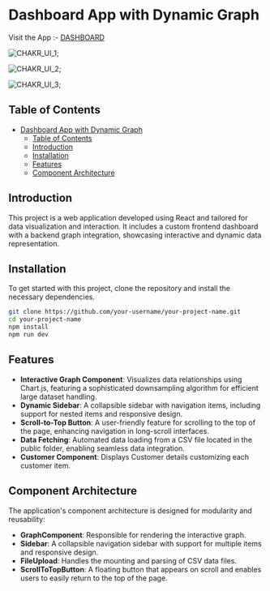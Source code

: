 # Dashboard App with Dynamic Graph 

Visit the App :- [DASHBOARD](https://chakr-innovation-assignment.vercel.app/)

![CHAKR_UI_1]('/public/CHAKR_UI_1.png');

![CHAKR_UI_2]('/public/CHAKR_UI_2.png');

![CHAKR_UI_3]('/public/CHAKR_UI_3.png');


## Table of Contents

- [Dashboard App with Dynamic Graph](#dashboard-app-with-dynamic-graph)
  - [Table of Contents](#table-of-contents)
  - [Introduction](#introduction)
  - [Installation](#installation)
  - [Features](#features)
  - [Component Architecture](#component-architecture)

## Introduction

This project is a web application developed using React and tailored for data visualization and interaction. It includes a custom frontend dashboard with a backend graph integration, showcasing interactive and dynamic data representation.

## Installation

To get started with this project, clone the repository and install the necessary dependencies.

```bash
git clone https://github.com/your-username/your-project-name.git
cd your-project-name
npm install
npm run dev
```


## Features

- **Interactive Graph Component**: Visualizes data relationships using Chart.js, featuring a sophisticated downsampling algorithm for efficient large dataset handling.
- **Dynamic Sidebar**: A collapsible sidebar with navigation items, including support for nested items and responsive design.
- **Scroll-to-Top Button**: A user-friendly feature for scrolling to the top of the page, enhancing navigation in long-scroll interfaces.
- **Data Fetching**: Automated data loading from a CSV file located in the public folder, enabling seamless data integration.
- **Customer Component**: Displays Customer details customizing each customer item.
## Component Architecture 

The application's component architecture is designed for modularity and reusability:

- **GraphComponent**: Responsible for rendering the interactive graph.
- **Sidebar**: A collapsible navigation sidebar with support for multiple items and responsive design.
- **FileUpload**: Handles the mounting and parsing of CSV data files.
- **ScrollToTopButton**: A floating button that appears on scroll and enables users to easily return to the top of the page.
